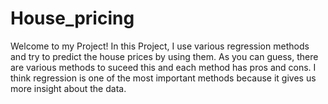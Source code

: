 # House_pricing
Welcome to my Project! In this Project, I use various regression methods and try to predict the house prices by using them. As you can guess, there are various methods to suceed this and each method has pros and cons. I think regression is one of the most important methods because it gives us more insight about the data. 
